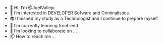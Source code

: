 - 👋 Hi, I’m @JoelVallejo
- 👀 I’m interested in DEVELOPER Sofware and Criminalistics.
- 📚I finished my study as a Technologist and I continue to prepare myself
- 🌱 I’m currently learning front-end
- 💞️ I’m looking to collaborate on ...
- 📫 How to reach me ...